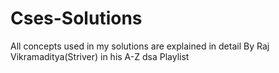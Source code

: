 # Cses-Solutions
All concepts used in my solutions are explained in detail By Raj Vikramaditya(Striver) in his A-Z dsa Playlist
